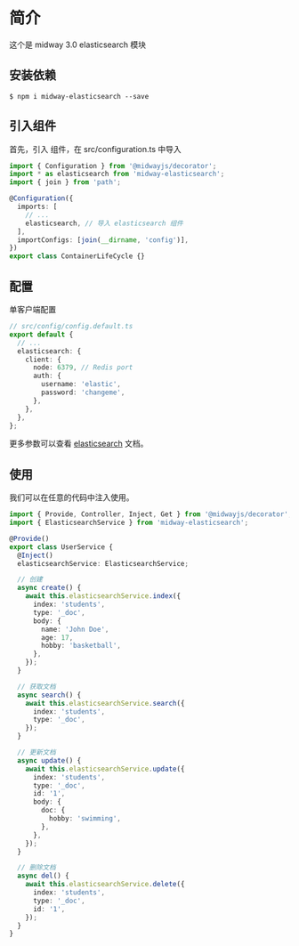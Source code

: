 # 简介

这个是 midway 3.0 elasticsearch 模块

## 安装依赖

```shell
$ npm i midway-elasticsearch --save
```

## 引入组件

首先，引入 组件，在 src/configuration.ts 中导入

```ts
import { Configuration } from '@midwayjs/decorator';
import * as elasticsearch from 'midway-elasticsearch';
import { join } from 'path';

@Configuration({
  imports: [
    // ...
    elasticsearch, // 导入 elasticsearch 组件
  ],
  importConfigs: [join(__dirname, 'config')],
})
export class ContainerLifeCycle {}
```

## 配置

单客户端配置

```ts
// src/config/config.default.ts
export default {
  // ...
  elasticsearch: {
    client: {
      node: 6379, // Redis port
      auth: {
        username: 'elastic',
        password: 'changeme',
      },
    },
  },
};
```

更多参数可以查看 [elasticsearch](https://www.elastic.co/guide/en/elasticsearch/client/javascript-api/current/client-connecting.html#client-usage) 文档。

## 使用

我们可以在任意的代码中注入使用。

```ts
import { Provide, Controller, Inject, Get } from '@midwayjs/decorator';
import { ElasticsearchService } from 'midway-elasticsearch';

@Provide()
export class UserService {
  @Inject()
  elasticsearchService: ElasticsearchService;

  // 创建
  async create() {
    await this.elasticsearchService.index({
      index: 'students',
      type: '_doc',
      body: {
        name: 'John Doe',
        age: 17,
        hobby: 'basketball',
      },
    });
  }

  // 获取文档
  async search() {
    await this.elasticsearchService.search({
      index: 'students',
      type: '_doc',
    });
  }

  // 更新文档
  async update() {
    await this.elasticsearchService.update({
      index: 'students',
      type: '_doc',
      id: '1',
      body: {
        doc: {
          hobby: 'swimming',
        },
      },
    });
  }

  // 删除文档
  async del() {
    await this.elasticsearchService.delete({
      index: 'students',
      type: '_doc',
      id: '1',
    });
  }
}
```
